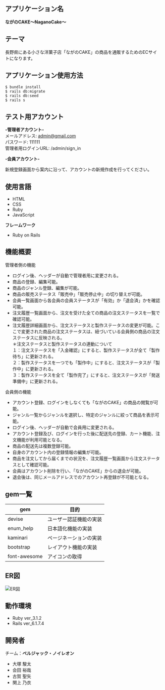## アプリケーション名

**ながのCAKE～NaganoCake～**

## テーマ

 長野県にある小さな洋菓子店「ながのCAKE」の商品を通販するためのECサイトになります。

## アプリケーション使用方法
```
$ bundle install
$ rails db:migrate
$ rails db:seed
$ rails s
```
## テスト用アカウント

**-管理者アカウント-**<br>
メールアドレス: admin@gmail.com<br>
パスワード: 111111<br>
管理者用ログインURL: /admin/sign_in


**-会員アカウント-**<br>

新規登録画面から案内に沿って、アカウントの新規作成を行ってください。

## 使用言語
- HTML
- CSS
- Ruby
- JavaScript

**フレームワーク**
- Ruby on Rails

## 機能概要

管理者側の機能
- ログイン後、ヘッダーが自動で管理者用に変更される。
- 商品の登録、編集可能。
- 商品のジャンル登録、編集が可能。
- 商品の販売ステータス「販売中」「販売停止中」の切り替えが可能。
- 会員一覧画面から各会員の会員ステータスが「有効」か「退会済」かを確認可能。
- 注文履歴一覧画面から、注文を受けた全ての商品の注文ステータスを一覧で確認可能。
- 注文履歴詳細画面から、注文ステータスと製作ステータスの変更が可能。ここで変更された商品の注文ステータスは、紐づいている会員側の商品の注文ステータスに反映される。<br>＊注文ステータスと製作ステータスの連動について<br>１：注文ステータスを「入金確認」にすると、製作ステータスが全て「製作待ち」に更新される。<br>２：製作ステータスを一つでも「製作中」にすると、注文ステータスが「製作中」に更新される。<br>３：製作ステータスを全て「製作完了」にすると、注文ステータスが「発送準備中」に更新される。

会員側の機能
- アカウント登録、ログインをしなくても「ながのCAKE」の商品の閲覧が可能。
- ジャンル一覧からジャンルを選択し、特定のジャンルに絞って商品を表示可能。
- ログイン後、ヘッダーが自動で会員用に変更される。
- アカウント登録及び、ログインを行った後に配送先の登録、カート機能、注文機能が利用可能となる。
- 商品の配送先は複数登録可能。
- 自身のアカウント内の登録情報の編集が可能。
- 商品を注文してから届くまでの状況を、注文履歴一覧画面から注文ステータスとして確認可能。
- 会員はアカウント削除を行い、「ながのCAKE」からの退会が可能。
- 退会後は、同じメールアドレスでのアカウント再登録が不可能となる。


## gem一覧

| gem | 目的 |
----  | ----
|devise| ユーザー認証機能の実装 |
|enum_help| 日本語化機能の実装 |
|kaminari| ページネーションの実装 |
|bootstrap| レイアウト機能の実装 |
|font-awesome| アイコンの取得 |

## ER図
![ER図](ER図.jpg)

## 動作環境
- Ruby ver_3.1.2
- Rails ver_6.1.7.4

## 開発者
チーム：**ベルジャック・ノイレオン**
- 大塚 駿太
- 会田 裕哉
- 古賀 聖矢
- 関上 乃衣
